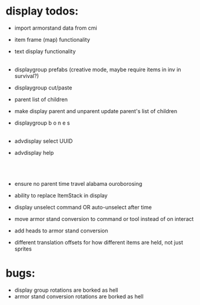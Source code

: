 # display todos:

- import armorstand data from cmi
- item frame (map) functionality
- text display functionality
  </br></br>
- displaygroup prefabs (creative mode, maybe require items in inv in survival?)
- displaygroup cut/paste
- parent list of children
- make display parent and unparent update parent's list of children
- displaygroup b o n e s
  </br></br>
- advdisplay select UUID
- advdisplay help
  </br></br></br></br>
- ensure no parent time travel alabama ouroborosing
- ability to replace ItemStack in display
- display unselect command OR auto-unselect after time

- move armor stand conversion to command or tool instead of on interact
- add heads to armor stand conversion
- different translation offsets for how different items are held, not just sprites





# bugs:
- display group rotations are borked as hell
- armor stand conversion rotations are borked as hell
